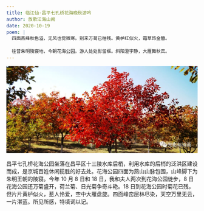 ```yaml
---
title: 临江仙·昌平七孔桥花海晚秋游吟
author: 放歌江海山阙
date: 2020-10-19
poem: |
  四面燕峰秋色溢，无风也觉微寒。别来万菊已枯残。黄栌红似火，霜草饰金簪。

  往昔朱明陵寝地，今朝花海公园。游人处处影留框。斜阳澄宇静，大雁舞秋峦。
---
```


![黄栌](./2020-10-19-image.jpg)

昌平七孔桥花海公园坐落在昌平区十三陵水库后梢，利用水库的后梢的泛洪区建设而成，是京城百姓休闲揽胜的好去处。花海公园四面为燕山山脉包围，山峰脚下为朱明王朝的陵寝。今年 10 月 8 日和 18 日，我和夫人两次到花海公园徒步，8 日花海公园还万菊盛开，荷兰菊、日光菊争奇斗艳。18 日到花海公园时菊花已残，但片片黄栌似火，惹人怜爱，空中大雁盘旋。四面峰峦层林尽染，天空万里无云，一片湛蓝。所见所感，特填词以记。
